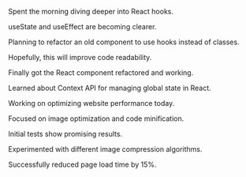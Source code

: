 Spent the morning diving deeper into React hooks.

useState and useEffect are becoming clearer.

Planning to refactor an old component to use hooks instead of classes.

Hopefully, this will improve code readability.

Finally got the React component refactored and working.

Learned about Context API for managing global state in React.

Working on optimizing website performance today.

Focused on image optimization and code minification.

Initial tests show promising results.

Experimented with different image compression algorithms.

Successfully reduced page load time by 15%.